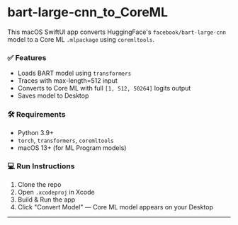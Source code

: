 # bart-large-cnn_to_CoreML

This macOS SwiftUI app converts HuggingFace's `facebook/bart-large-cnn` model to a Core ML `.mlpackage` using `coremltools`.

### ✅ Features
- Loads BART model using `transformers`
- Traces with max-length=512 input
- Converts to Core ML with full `[1, 512, 50264]` logits output
- Saves model to Desktop

### 🛠 Requirements
- Python 3.9+
- `torch`, `transformers`, `coremltools`
- macOS 13+ (for ML Program models)

### 💻 Run Instructions
1. Clone the repo
2. Open `.xcodeproj` in Xcode
3. Build & Run the app
4. Click "Convert Model" — Core ML model appears on your Desktop

---
